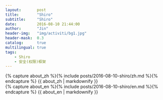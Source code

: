 ```yaml
---
layout:       post
title:        "Shiro"
subtitle:     "Shiro"
date:         2016-08-10 21:44:00
author:       "Jin"
header-img:   "img/activiti/bg1.jpg"
header-mask:  0.3
catalog:      true
multilingual: true
tags:
    - Shiro
    - 安全(权限)框架
---
```


<!-- Chinese Version -->
<div class="zh post-container">
    {% capture about_zh %}{% include posts/2016-08-10-shiro/zh.md %}{% endcapture %}
    {{ about_zh | markdownify }}
</div>

<!-- English Version -->
<div class="en post-container">
    {% capture about_en %}{% include posts/2016-08-10-shiro/en.md %}{% endcapture %}
    {{ about_en | markdownify }}
</div>